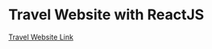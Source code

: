 # Travel Website with ReactJS

[Travel Website Link](https://tarikbulbul-travelwebsite.netlify.app/)
